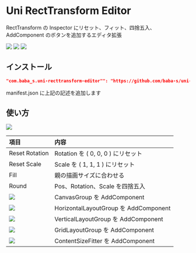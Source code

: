 # Uni RectTransform Editor

RectTransform の Inspector にリセット、フィット、四捨五入、AddComponent のボタンを追加するエディタ拡張

![](https://img.shields.io/badge/Unity-2018.4%2B-red.svg)
![](https://img.shields.io/badge/.NET-4.x-orange.svg)
[![](https://img.shields.io/github/license/baba-s/uni-recttransform-editor".svg)](https://github.com/baba-s/uni-recttransform-editor"/blob/master/LICENSE)

## インストール

```json
"com.baba_s.uni-recttransform-editor"": "https://github.com/baba-s/uni-recttransform-editor".git",
```

manifest.json に上記の記述を追加します  

## 使い方

![](https://cdn-ak.f.st-hatena.com/images/fotolife/b/baba_s/20190929/20190929130215.png)

|項目|内容|
|:--|:--|
|Reset Rotation|Rotation を ( 0, 0, 0 ) にリセット|
|Reset Scale|Scale を ( 1, 1, 1 ) にリセット|
|Fill|親の描画サイズに合わせる|
|Round|Pos、Rotation、Scale を四捨五入|
|![](https://cdn-ak.f.st-hatena.com/images/fotolife/b/baba_s/20190929/20190929130357.png)|CanvasGroup を AddComponent|
|![](https://cdn-ak.f.st-hatena.com/images/fotolife/b/baba_s/20190929/20190929130349.png)|HorizontalLayoutGroup を AddComponent|
|![](https://cdn-ak.f.st-hatena.com/images/fotolife/b/baba_s/20190929/20190929130355.png)|VerticalLayoutGroup を AddComponent|
|![](https://cdn-ak.f.st-hatena.com/images/fotolife/b/baba_s/20190929/20190929130352.png)|GridLayoutGroup を AddComponent|
|![](https://cdn-ak.f.st-hatena.com/images/fotolife/b/baba_s/20190929/20190929130347.png)|ContentSizeFitter を AddComponent|